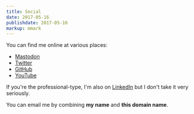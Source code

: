 ```yaml
---
title: Social
date: 2017-05-16
publishdate: 2017-05-16
markup: mmark
---
```


You can find me online at various places:

* [Mastodon](https://tech.lgbt/@klove)
* [Twitter](https://twitter.com/kennethlove)
* [GitHub](https://github.com/kennethlove)
* [YouTube](https://youtube.com/kennethlove)

If you're the professional-type, I'm also on [LinkedIn](https://linkedin.com/in/kennethhate) but I don't take it very seriously.

You can email me by combining **my name** and **this domain name**.
